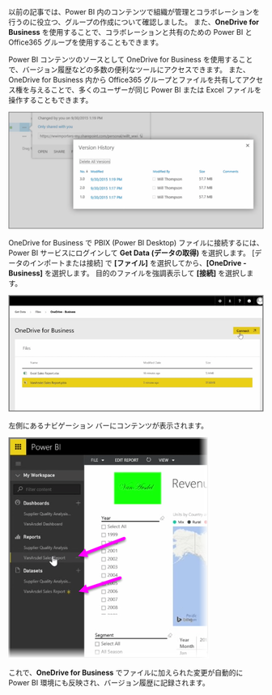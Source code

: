 以前の記事では、Power BI 内のコンテンツで組織が管理とコラボレーションを行うのに役立つ、グループの作成について確認しました。 また、**OneDrive for Business** を使用することで、コラボレーションと共有のための Power BI と Office365 グループを使用することもできます。

Power BI コンテンツのソースとして OneDrive for Business を使用することで、バージョン履歴などの多数の便利なツールにアクセスできます。 また、OneDrive for Business 内から Office365 グループとファイルを共有してアクセス権を与えることで、多くのユーザーが同じ Power BI または Excel ファイルを操作することもできます。

![](media/6-4a-integrate-onedrive-for-business/6-4a_1.png)

OneDrive for Business で PBIX (Power BI Desktop) ファイルに接続するには、Power BI サービスにログインして **Get Data (データの取得)** を選択します。 [データのインポートまたは接続] で **[ファイル]** を選択してから、**[OneDrive - Business]** を選択します。 目的のファイルを強調表示して **[接続]** を選択します。

![](media/6-4a-integrate-onedrive-for-business/6-4a_2.png)

左側にあるナビゲーション バーにコンテンツが表示されます。

![](media/6-4a-integrate-onedrive-for-business/6-4a_3.png)

これで、**OneDrive for Business** でファイルに加えられた変更が自動的に Power BI 環境にも反映され、バージョン履歴に記録されます。

